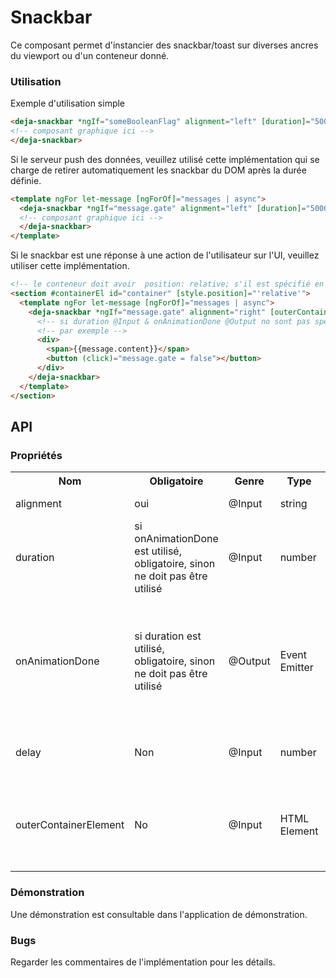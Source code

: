 # Snackbar
Ce composant permet d'instancier des snackbar/toast sur diverses ancres du viewport ou d'un conteneur donné.

### Utilisation
Exemple d'utilisation simple
```html
<deja-snackbar *ngIf="someBooleanFlag" alignment="left" [duration]="5000" (onAnimationDone)="message.gate = false">
<!-- composant graphique ici -->
</deja-snackbar>
```

Si le serveur push des données, veuillez utilisé cette implémentation qui se charge de retirer automatiquement les snackbar du DOM après la durée définie.
```html
<template ngFor let-message [ngForOf]="messages | async">
  <deja-snackbar *ngIf="message.gate" alignment="left" [duration]="5000" (onAnimationDone)="message.gate = false">
  <!-- composant graphique ici -->
  </deja-snackbar>
</template>
```

Si le snackbar est une réponse à une action de l'utilisateur sur l'UI, veuillez utiliser cette implémentation.
```html
<!-- le conteneur doit avoir  position: relative; s'il est spécifié en utilisant @Input outerContainerElement-->
<section #containerEl id="container" [style.position]="'relative'">
  <template ngFor let-message [ngForOf]="messages | async">
    <deja-snackbar *ngIf="message.gate" alignment="right" [outerContainerElement]="containerEl">
      <!-- si duration @Input & onAnimationDone @Output no sont pas spécifiés, un Event Emitter externe doit être utilisé pour disposé du snackbar -->
      <!-- par exemple -->
      <div>
        <span>{{message.content}}</span>
        <button (click)="message.gate = false"></button>
      </div>
    </deja-snackbar>
  </template>
</section>
```

## API
### Propriétés
<table>
    <tr>
        <th>Nom</th>
        <th>Obligatoire</th>
        <th>Genre</th>
        <th>Type</th>
        <th>Description</th>
    </tr>
    <tr>
        <td>alignment</td>
        <td>oui</td>
        <td>@Input</td>
        <td>string</td>
        <td>spécifie l'ancre</td>
    </tr>
    <tr>
        <td>duration</td>
        <td>si onAnimationDone est utilisé, obligatoire, sinon ne doit pas être utilisé</td>
        <td>@Input</td>
        <td>number</td>
        <td>spécifie la durée de vie du snackbar sur la vue</td>
    </tr>
    <tr>
        <td>onAnimationDone</td>
        <td>si duration est utilisé, obligatoire, sinon ne doit pas être utilisé</td>
        <td>@Output</td>
        <td>Event Emitter</td>
        <td>doit être utilisé pour inverser le booléen qui définis si l'élément est présent dans le DOM ou pas</td>
    </tr>
    <tr>
        <td>delay</td>
        <td>Non</td>
        <td>@Input</td>
        <td>number</td>
        <td>délais d'affichage du snackbar</td>
    </tr>
    <tr>
        <td>outerContainerElement</td>
        <td>No</td>
        <td>@Input</td>
        <td>HTML Element</td>
        <td>spécifie le conteneur du snack, le conteneur doit avoir, position: relative;</td>
    </tr>
</table>

### Démonstration
Une démonstration est consultable dans l'application de démonstration.

### Bugs
Regarder les commentaires de l'implémentation pour les détails.
